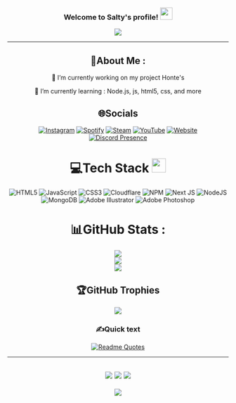 <h3 align="center">
  Welcome to Salty's profile!
  <img src="https://media.giphy.com/media/hvRJCLFzcasrR4ia7z/giphy.gif" width="28">
</h3>
<p align="center">
  <a href="https://github.com/SaltyLTS"><img src="https://readme-typing-svg.herokuapp.com?color=%2336BCF7&center=true&vCenter=true&lines=Hi+%2C+welcome+to+my+Github+page;I+am+Salty;I+am+a+;Web+Dev;Bot+Dev;Crypto+Lover+%3C3"></a>
</p>

---
<div align="center">
  
## 💫About Me :

🔭 I’m currently working on my project Honte's
  
🌱 I’m currently learning : Node.js, js, html5, css, and more

## 🌐Socials
[![Instagram](https://img.shields.io/badge/Instagram-C90ee8?logo=instagram&logoColor=white)](https://instagram.com/SaltyLTS/) [![Spotify](https://img.shields.io/badge/Spotify-%02af1c.svg?logo=Spotify&logoColor=white)](https://open.spotify.com/user/n4nzgd4mb1ltoxijrg266ib5k?si=2de7633eef994c4d) [![Steam](https://img.shields.io/badge/Steam-%23000000.svg?logo=Steam&logoColor=white)](https://steamcommunity.com/id/SaltyLTS/) [![YouTube](https://img.shields.io/badge/YouTube-%23FF0000.svg?logo=YouTube&logoColor=white)](https://www.youtube.com/channel/UCQfaZiF-OHZCX_BgOAhV3ZA) [![Website](https://img.shields.io/badge/Website-%23000000.svg?logo=atandt&logoColor=blue)](https://salty.rip/)
<br />
[![Discord Presence](https://lanyard.cnrad.dev/api/772077547005542450)](https://discord.com/users/772077547005542450)

# 💻Tech Stack <img src = "https://media2.giphy.com/media/QssGEmpkyEOhBCb7e1/giphy.gif?cid=ecf05e47a0n3gi1bfqntqmob8g9aid1oyj2wr3ds3mg700bl&rid=giphy.gif" width = 32px>
![HTML5](https://img.shields.io/badge/html5-%23E34F26.svg?style=for-the-badge&logo=html5&logoColor=white) ![JavaScript](https://img.shields.io/badge/javascript-%23323330.svg?style=for-the-badge&logo=javascript&logoColor=%23F7DF1E) ![CSS3](https://img.shields.io/badge/css3-%231572B6.svg?style=for-the-badge&logo=css3&logoColor=white) ![Cloudflare](https://img.shields.io/badge/Cloudflare-F38020?style=for-the-badge&logo=Cloudflare&logoColor=white) ![NPM](https://img.shields.io/badge/NPM-%23000000.svg?style=for-the-badge&logo=npm&logoColor=white) ![Next JS](https://img.shields.io/badge/Next-black?style=for-the-badge&logo=next.js&logoColor=white) ![NodeJS](https://img.shields.io/badge/node.js-6DA55F?style=for-the-badge&logo=node.js&logoColor=white) ![MongoDB](https://img.shields.io/badge/MongoDB-%234ea94b.svg?style=for-the-badge&logo=mongodb&logoColor=white) ![Adobe Illustrator](https://img.shields.io/badge/adobeillustrator-%23FF9A00.svg?style=for-the-badge&logo=adobeillustrator&logoColor=white) ![Adobe Photoshop](https://img.shields.io/badge/adobephotoshop-%2331A8FF.svg?style=for-the-badge&logo=adobephotoshop&logoColor=white)
# 📊GitHub Stats :
![](https://github-readme-stats.vercel.app/api?username=SaltyLTS&theme=radical&hide_border=false&include_all_commits=false&count_private=false)<br/>
![](https://github-readme-streak-stats.herokuapp.com/?user=SaltyLTS&theme=radical&hide_border=false)<br/>
![](https://github-readme-stats.vercel.app/api/top-langs/?username=SaltyLTS&theme=radical&hide_border=false&include_all_commits=false&count_private=false&layout=compact)

## 🏆GitHub Trophies
![](https://github-profile-trophy.vercel.app/?username=SaltyLTS&theme=discord&no-frame=false&no-bg=false&margin-w=4)

### ✍️Quick text
[![Readme Quotes](https://quotes-github-readme.vercel.app/api?type=horizontal&theme=algolia&quote=有时我失败了，但一位伟大的圣人说，这是%20Topo%20的错)](https://github.com/piyushsuthar/github-readme-quotes)

---
![](https://forthebadge.com/images/badges/powered-by-black-magic.svg)
![](http://ForTheBadge.com/images/badges/built-by-developers.svg)
![](https://forthebadge.com/images/badges/uses-brains.svg)
---
![](https://komarev.com/ghpvc/?username=SaltyLTS&label=Visitors+Count&color=brightgreen)
</div>

